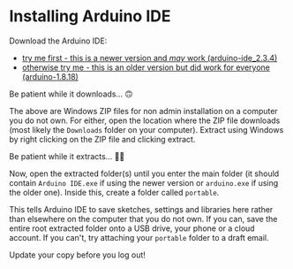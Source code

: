 # Installing Arduino IDE

Download the Arduino IDE:  
- [try me first - this is a newer version and *may* work (arduino-ide_2.3.4)](https://downloads.arduino.cc/arduino-ide/arduino-ide_2.3.4_Windows_64bit.zip)  
- [otherwise try me - this is an older version but did work for everyone (arduino-1.8.18)](https://downloads.arduino.cc/arduino-1.8.18-windows.zip)  

Be patient while it downloads... :upside_down_face:

The above are Windows ZIP files for non admin installation on a computer you do not own.
For either, open the location where the ZIP file downloads (most likely the `Downloads` folder on your computer).
Extract using Windows by right clicking on the ZIP file and clicking extract.

Be patient while it extracts... :face_exhaling:

Now, open the extracted folder(s) until you enter the main folder (it should contain `Arduino IDE.exe` 
if using the newer version or `arduino.exe` if using the older one). Inside this, create a folder called `portable`. 

This tells Arduino IDE to save sketches, settings and libraries here rather than elsewhere on the computer that you do not own. 
If you can, save the entire root extracted folder onto a USB drive, your phone or a cloud account. 
If you can't, try attaching your `portable` folder to a draft email.

Update your copy before you log out!
